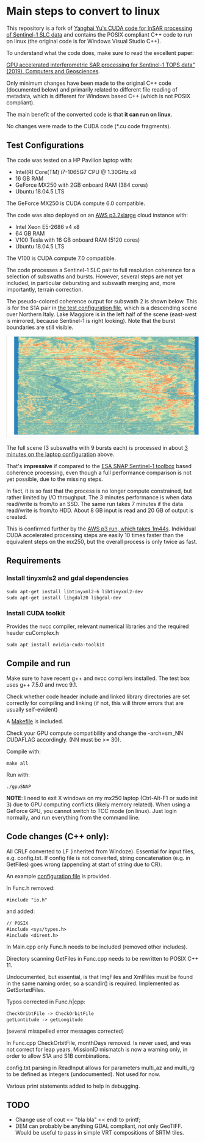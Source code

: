 # Main steps to convert to linux

This repository is a fork of [Yanghai Yu's CUDA code for
InSAR processing of Sentinel-1 SLC data](https://github.com/a787854/InSAR-on-Sentinel-1-TOPS-data)
and contains the POSIX compliant C++ code to run on linux (the original code is for Windows Visual Studio C++).

To understand what the code does, make sure to read the excellent paper:

[GPU accelerated interferometric SAR processing for Sentinel-1 TOPS data" (2019), Computers and Geosciences](https://doi.org/10.1016/j.cageo.2019.04.010).

Only minimum changes have been made to the original C++ code (documented below)
and primarily related to different file reading of metadata, which is different
for Windows based C++ (which is not POSIX compliant).

The main benefit of the converted code is that **it can run on linux**.

No changes were made to the CUDA code (\*.cu code fragments).

## Test Configurations

The code was tested on a HP Pavilion laptop with:
- Intel(R) Core(TM) i7-1065G7 CPU @ 1.30GHz x8
- 16 GB RAM
- GeForce MX250 with 2GB onboard RAM (384 cores)
- Ubuntu 18.04.5 LTS

The GeForce MX250 is CUDA compute 6.0 compatible.

The code was also deployed on an [AWS p3.2xlarge](https://aws.amazon.com/ec2/instance-types/p3/) cloud instance with:
- Intel Xeon E5-2686 v4 x8
- 64 GB RAM
- V100 Tesla with 16 GB onboard RAM (5120 cores)
- Ubuntu 18.04.5 LTS

The V100 is CUDA compute 7.0 compatible.

The code processes a Sentinel-1 SLC pair to full resolution coherence for a selection
of subswaths and bursts. However, several steps are not yet included, in particular debursting and subswath merging and, more importantly, terrain correction.

The pseudo-colored coherence output for subswath 2 is shown below. This is for the
S1A pair in [the test configuration file](config.txt), which is a descending
scene over Northern Italy. Lake Maggiore is in the left half of the scene
(east-west is mirrored, because Sentinel-1 is right looking). Note that the burst
boundaries are still visible.

![S1A coherence subswath 2](S1A_20200908_20200920_Coh_sub2.png "S1A  coherence subswath 2")

The full scene (3 subswaths with 9 bursts each) is processed
in about [3 minutes on the laptop configuration](mx250_run.log) above.

That's **impressive** if compared
to the [ESA SNAP Sentinel-1 toolbox](https://github.com/senbox-org/s1tbx) based
coherence processing, even though a full performance comparison is not yet
possible, due to the missing steps.

In fact, it is so fast that the process is no longer compute constrained, but rather
limited by I/O throughput. The 3 minutes performance is when data read/write is
from/to an SSD. The same run takes 7 minutes if the data read/write is from/to HDD.
About 8 GB input is read and 20 GB of output is created.

This is confirmed further by the [AWS p3 run, which takes 1m44s](v100_run.log).
Individual CUDA accelerated processing steps are easily 10 times faster than the
equivalent steps on the mx250, but the overall process is only twice as fast.

## Requirements

### Install tinyxmls2 and gdal dependencies
```
sudo apt-get install libtinyxml2-6 libtinyxml2-dev
sudo apt-get install libgdal20 libgdal-dev
```

### Install CUDA toolkit

Provides the nvcc compiler, relevant numerical libraries and the required header
cuComplex.h

```
sudo apt install nvidia-cuda-toolkit
```

## Compile and run

Make sure to have recent g++ and nvcc compilers installed. The test box uses g++ 7.5.0
and nvcc 9.1.

Check whether code header include and linked library directories are set correctly
for compiling and linking (if not, this will throw errors that are usually self-evident)

A [Makefile](Makefile) is included.

Check your GPU compute compatibility and change the -arch=sm_NN CUDAFLAG accordingly.
(NN must be >= 30).

Compile with:

```
make all
```
Run with:

```
./gpuSNAP
```

**NOTE**: I need to exit X windows on my mx250 laptop (Ctrl-Alt-F1 or sudo init 3) due to GPU
computing conflicts (likely memory related). When using a GeForce GPU, you cannot
switch to TCC mode (on linux). Just login normally, and run everything from the command line.

## Code changes (C++ only):

All CRLF converted to LF (inherited from Windoze). Essential for input files, e.g.
config.txt. If config file is not converted, string concatenation (e.g. in GetFiles)
goes wrong (appending at start of string due to CR).

An example [configuration file](config.txt) is provided.

In Func.h removed:

```
#include "io.h"
```

and added:

```
// POSIX
#include <sys/types.h>
#include <dirent.h>
```

In Main.cpp only Func.h needs to be included (removed other includes).

Directory scanning GetFiles in Func.cpp needs to be rewritten to POSIX C++ 11.

Undocumented, but essential, is that ImgFiles and XmlFiles must be found in the
same naming order, so a scandir() is required. Implemented as GetSortedFiles.

Typos corrected in Func.h|cpp:

```
CheckOribtFile -> CheckOrbitFile
getLontitude -> getLongitude
```

(several misspelled error messages corrected)

In Func.cpp CheckOrbitFile, monthDays removed. Is never used, and was not correct
for leap years. MissionID mismatch is now a warning only, in order to allow S1A
and S1B combinations.

config.txt parsing in ReadInput allows for parameters multi_az and multi_rg to be
defined as integers (undocumented). Not used for now.

Various print statements added to help in debugging.

## TODO

- Change use of cout << "bla bla" << endl to printf;
- DEM can probably be anything GDAL compliant, not only GeoTIFF. Would be useful to pass in simple VRT compositions of SRTM tiles.
